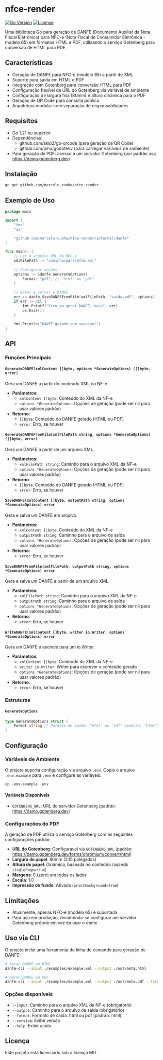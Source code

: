 # nfce-render

[![Go Version](https://img.shields.io/badge/Go-1.21+-00ADD8?style=flat-square&logo=go)](https://golang.org/doc/go1.21)
[![License](https://img.shields.io/badge/license-MIT-blue.svg?style=flat-square)](LICENSE)

Uma biblioteca Go para geração de DANFE (Documento Auxiliar da Nota Fiscal Eletrônica) para NFC-e (Nota Fiscal de Consumidor Eletrônica - modelo 65) em formatos HTML e PDF, utilizando o serviço Gotenberg para conversão de HTML para PDF.

## Características

- Geração de DANFE para NFC-e (modelo 65) a partir de XML
- Suporte para saída em HTML e PDF
- Integração com Gotenberg para conversão HTML para PDF
- Configuração flexível da URL do Gotenberg via variável de ambiente
- Configuração de largura fixa (80mm) e altura dinâmica para o PDF
- Geração de QR Code para consulta pública
- Arquitetura modular com separação de responsabilidades

## Requisitos

- Go 1.21 ou superior
- Dependências:
  - github.com/skip2/go-qrcode (para geração de QR Code)
  - github.com/joho/godotenv (para carregar variáveis de ambiente)
- Para geração de PDF: acesso a um servidor Gotenberg (por padrão usa https://demo.gotenberg.dev)

## Instalação

```bash
go get github.com/marcelo-cunha/nfce-render
```

## Exemplo de Uso

```go
package main

import (
	"fmt"
	"os"

	"github.com/marcelo-cunha/nfce-render/internal/danfe"
)

func main() {
	// Ler o arquivo XML da NFC-e
	xmlFilePath := "caminho/para/nfce.xml"
	
	// Configurar opções
	options := &danfe.GenerateOptions{
		Format: "pdf", // "html" ou "pdf"
	}
	
	// Gerar e salvar o DANFE
	err := danfe.SaveDANFEFromFile(xmlFilePath, "saida.pdf", options)
	if err != nil {
		fmt.Printf("Erro ao gerar DANFE: %v\n", err)
		os.Exit(1)
	}
	
	fmt.Println("DANFE gerado com sucesso!")
}
```

## API

### Funções Principais

#### `GenerateDANFE(xmlContent []byte, options *GenerateOptions) ([]byte, error)`

Gera um DANFE a partir do conteúdo XML da NF-e.

- **Parâmetros**:
  - `xmlContent []byte`: Conteúdo do XML da NF-e
  - `options *GenerateOptions`: Opções de geração (pode ser nil para usar valores padrão)
- **Retorno**:
  - `[]byte`: Conteúdo do DANFE gerado (HTML ou PDF)
  - `error`: Erro, se houver

#### `GenerateDANFEFromFile(xmlFilePath string, options *GenerateOptions) ([]byte, error)`

Gera um DANFE a partir de um arquivo XML.

- **Parâmetros**:
  - `xmlFilePath string`: Caminho para o arquivo XML da NF-e
  - `options *GenerateOptions`: Opções de geração (pode ser nil para usar valores padrão)
- **Retorno**:
  - `[]byte`: Conteúdo do DANFE gerado (HTML ou PDF)
  - `error`: Erro, se houver

#### `SaveDANFE(xmlContent []byte, outputPath string, options *GenerateOptions) error`

Gera e salva um DANFE em arquivo.

- **Parâmetros**:
  - `xmlContent []byte`: Conteúdo do XML da NF-e
  - `outputPath string`: Caminho para o arquivo de saída
  - `options *GenerateOptions`: Opções de geração (pode ser nil para usar valores padrão)
- **Retorno**:
  - `error`: Erro, se houver

#### `SaveDANFEFromFile(xmlFilePath, outputPath string, options *GenerateOptions) error`

Gera e salva um DANFE a partir de um arquivo XML.

- **Parâmetros**:
  - `xmlFilePath string`: Caminho para o arquivo XML da NF-e
  - `outputPath string`: Caminho para o arquivo de saída
  - `options *GenerateOptions`: Opções de geração (pode ser nil para usar valores padrão)
- **Retorno**:
  - `error`: Erro, se houver

#### `WriteDANFE(xmlContent []byte, writer io.Writer, options *GenerateOptions) error`

Gera um DANFE e escreve para um io.Writer.

- **Parâmetros**:
  - `xmlContent []byte`: Conteúdo do XML da NF-e
  - `writer io.Writer`: Writer para escrever o conteúdo gerado
  - `options *GenerateOptions`: Opções de geração (pode ser nil para usar valores padrão)
- **Retorno**:
  - `error`: Erro, se houver

### Estruturas

#### `GenerateOptions`

```go
type GenerateOptions struct {
	Format string // Formato de saída: "html" ou "pdf" (padrão: "html")
}
```

## Configuração

### Variáveis de Ambiente

O projeto suporta configuração via arquivo `.env`. Copie o arquivo `.env.example` para `.env` e configure as variáveis:

```bash
cp .env.example .env
```

#### Variáveis Disponíveis

- `GOTENBERG_URL`: URL do servidor Gotenberg (padrão: https://demo.gotenberg.dev)

### Configurações do PDF

A geração de PDF utiliza o serviço Gotenberg com as seguintes configurações padrão:

- **URL do Gotenberg**: Configurável via `GOTENBERG_URL` (padrão: https://demo.gotenberg.dev/forms/chromium/convert/html)
- **Largura do papel**: 80mm (3.15 polegadas)
- **Altura do papel**: Dinâmica, baseada no conteúdo (usando `singlePage=true`)
- **Margens**: 0 (zero) em todos os lados
- **Escala**: 1.0
- **Impressão de fundo**: Ativada (`printBackground=true`)

## Limitações

- Atualmente, apenas NFC-e (modelo 65) é suportada
- Para uso em produção, recomenda-se configurar um servidor Gotenberg próprio em vez de usar o demo

## Uso via CLI

O projeto inclui uma ferramenta de linha de comando para geração de DANFE:

```bash
# Gerar DANFE em HTML
danfe-cli --input ./examples/example.xml --output ./out/nota.html

# Gerar DANFE em PDF
danfe-cli --input ./examples/example.xml --output ./out/nota.pdf --format pdf
```

### Opções disponíveis

- `--input`: Caminho para o arquivo XML da NF-e (obrigatório)
- `--output`: Caminho para o arquivo de saída (obrigatório)
- `--format`: Formato de saída: html ou pdf (padrão: html)
- `--version`: Exibir versão
- `--help`: Exibir ajuda

## Licença

Este projeto está licenciado sob a licença MIT.